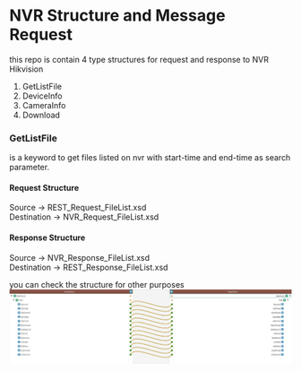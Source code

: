 # NVR Structure and Message Request
this repo is contain 4 type structures for request and response to NVR Hikvision
1. GetListFile
2. DeviceInfo
3. CameraInfo
4. Download

### GetListFile
is a keyword to get files listed on nvr with start-time and end-time as search parameter.
#### Request Structure
  Source -> REST_Request_FileList.xsd\
  Destination -> NVR_Request_FileList.xsd
#### Response Structure
Source -> NVR_Response_FileList.xsd\
Destination -> REST_Response_FileList.xsd

you can check the structure for other purposes
![alt text](https://github.com/UncalESB/NVR_Hikvision/blob/main/reqmap.JPG) 
